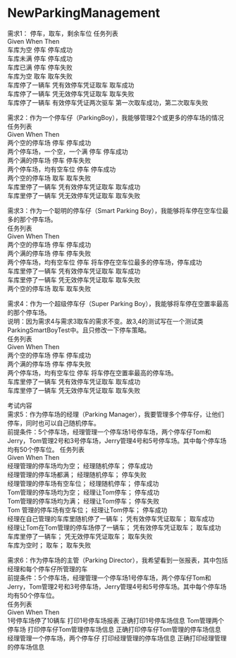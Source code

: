 NewParkingManagement
====================
需求1： 停车，取车，剩余车位 
任务列表	
Given  	When			Then	
车库为空	停车			停车成功        
车库未满	停车			停车成功        
车库已满	停车			停车失败        
车库为空	取车			取车失败        
车库停了一辆车	凭有效停车凭证取车	取车成功        
车库停了一辆车	凭无效停车凭证取车	取车失败        
车库停了一辆车	有效停车凭证两次驱车	第一次取车成功，第二次取车失败   

需求2：作为一个停车仔（ParkingBoy），我能够管理2个或更多的停车场的情况
任务列表		  	
Given				When			Then			
两个空的停车场			停车			停车成功	
两个停车场，一个空，一个满	停车			停车成功		
两个满的停车场			停车			停车失败	
两个停车场，均有空车位		停车			停车成功	
两个空的停车场			取车			取车失败	
车库里停了一辆车	凭有效停车凭证取车		取车成功	
车库里停了一辆车	凭无效停车凭证取车		取车失败	
	
需求3：作为一个聪明的停车仔（Smart Parking Boy），我能够将车停在空车位最多的那个停车场。	
任务列表		
Given			When			Then		
两个空的停车场		停车			停车成功	
两个满的停车场		停车			停车失败	
两个停车场，均有空车位	停车			将车停在空车位最多的停车场，停车成功	
车库里停了一辆车	凭有效停车凭证取车	取车成功	
车库里停了一辆车	凭无效停车凭证取车	取车失败	
两个空的停车场		取车			取车失败	

需求4：作为一个超级停车仔（Super Parking Boy），我能够将车停在空置率最高的那个停车场。		
说明：因为需求4与需求3取车的需求不变。故3,4的测试写在一个测试类ParkingSmartBoyTest中。且只修改一下停车策略。		 
任务列表		
Given			When			Then		
两个空的停车场	       	停车			停车成功	
两个满的停车场		停车			停车失败	
两个停车场，均有空车位	停车			将车停在空置率最高的停车场。	
车库里停了一辆车	凭有效停车凭证取车	取车成功	
车库里停了一辆车	凭无效停车凭证取车	取车失败	
	
考试内容		
需求5：作为停车场的经理（Parking Manager），我要管理多个停车仔，让他们停车，同时也可以自己随机停车。		
前提条件：5个停车场，经理管理一个停车场1号停车场，两个停车仔Tom和Jerry，Tom管理2号和3号停车场，Jerry管理4号和5号停车场。其中每个停车场均有50个停车位。	
任务列表		
Given				       	        When			   Then		
经理管理的停车场均为空；		        经理随机停车；		   停车成功			
经理管理的停车场都满；			        经理随机停车；		   停车失败		
经理管理的停车场有空车位；		        经理随机停车；		   停车成功		
Tom管理的停车场均为空；			        经理让Tom停车；	           停车成功		
Tom管理的停车场均为满；		                经理让Tom停车；		   停车失败		
Tom 管理的停车场有空车位；		        经理让Tom停车；		   停车成功		
经理在自己管理的车库里随机停了一辆车；	        凭有效停车凭证取车；	   取车成功		
经理让Tom在Tom管理的停车场停了一辆车；	        凭有效停车凭证取车；	   取车成功		
车库里停了一辆车；			        凭无效停车凭证取车；	   取车失败		
车库为空时；				        取车；			   取车失败		
	
需求6：作为停车场的主管（Parking Director），我希望看到一张报表，其中包括经理和每个停车仔所管理的车		
前提条件：5个停车场，经理管理一个停车场1号停车场，两个停车仔Tom和Jerry，Tom管理2号和3号停车场，Jerry管理4号和5号停车场。其中每个停车场均有50个停车位。		
任务列表	
Given	 					When					Then		
1号停车场停了10辆车				打印1号停车场报表			正确打印1号停车场信息	
Tom管理两个停车场				打印停车仔Tom管理停车场信息		正确打印停车仔Tom管理的停车场信息	
经理管理一个停车场，两个停车仔			打印经理管理的停车场信息		正确打印经理管理的停车场信息	

